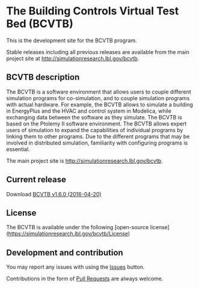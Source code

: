 # The Building Controls Virtual Test Bed (BCVTB)

This is the development site for the BCVTB program.

Stable releases including all previous releases are available from the main project site
at http://simulationresearch.lbl.gov/bcvtb.

## BCVTB description

The BCVTB is a software environment that allows users to couple different simulation programs for co-simulation, and to couple simulation programs with actual hardware. For example, the BCVTB allows to simulate a building in EnergyPlus and the HVAC and control system in Modelica, while exchanging data between the software as they simulate. The BCVTB is based on the Ptolemy II software environment. The BCVTB allows expert users of simulation to expand the capabilities of individual programs by linking them to other programs. Due to the different programs that may be involved in distributed simulation, familiarity with configuring programs is essential. 

The main project site is http://simulationresearch.lbl.gov/bcvtb.

## Current release

Download [BCVTB v1.6.0 (2016-04-20)](https://github.com/lbl-srg/bcvtb/releases/tag/v1.6.0)

## License

The BCVTB is available under the following [open-source license] (https://simulationresearch.lbl.gov/bcvtb/License)


## Development and contribution
You may report any issues with using the [Issues](https://github.com/lbl-srg/bcvtb/issues) button.

Contributions in the form of [Pull Requests](https://github.com/lbl-srg/bcvtb/pulls) are always welcome.

